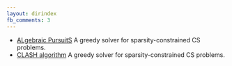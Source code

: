 ```yaml
---
layout: dirindex
fb_comments: 3
---
```


- [ALgebraic PursuitS](/projects/ALPS/)
 A greedy solver for sparsity-constrained CS problems.
- [CLASH algorithm](/projects/CLASH/)
 A greedy solver for sparsity-constrained CS problems.
